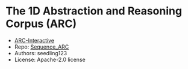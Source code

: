 # The 1D Abstraction and Reasoning Corpus (ARC)

- [ARC-Interactive](https://neoneye.github.io/arc/?dataset=Sequence_ARC)
- Repo: [Sequence_ARC](https://github.com/seedling123/Sequence_ARC)
- Authors: seedling123
- License: Apache-2.0 license
